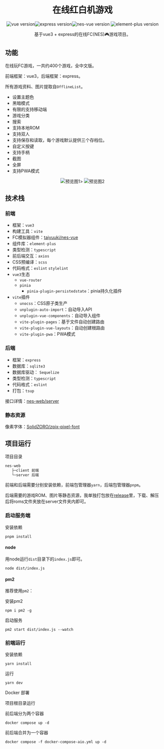 <h1 align="center">在线红白机游戏</h1>

<p align="center">
<img alt="vue version" src="https://img.shields.io/github/package-json/dependency-version/taiyuuki/nes-web/vue?color=greed"><img alt="express version" src="https://img.shields.io/github/package-json/dependency-version/taiyuuki/nes-web/express"><img alt="nes-vue version" src="https://img.shields.io/github/package-json/dependency-version/taiyuuki/nes-web/nes-vue?color=red">
<img alt="element-plus version" src="https://img.shields.io/github/package-json/dependency-version/taiyuuki/nes-web/element-plus?color=lightblue">
</p>

<p align="center">
基于vue3 + express的在线FC(NES)🎮游戏项目。
</p>

## 功能

在线玩FC游戏，一共约400个游戏，全中文版。

前端框架：vue3，后端框架：express。

所有游戏资料、图片提取自`OfflineList`。

* 设置主题色
* 黑暗模式
* 有限的支持移动端
* 游戏分类
* 搜索
* 支持本地ROM
* 支持双人
* 支持保存和读取，每个游戏默认提供三个存档位。
* 自定义按键
* 支持手柄
* 截图
* 全屏
* 支持PWA模式


<p align="center">
<img alt="预览图1" src="https://s2.loli.net/2023/02/11/bu34pHWCQEeLS1f.gif" />>
<img alt="预览图2" src="https://s2.loli.net/2023/02/11/gSLpd52EnMkaTuP.gif" />
</p>

## 技术栈

### 前端

* 框架：`vue3`
* 构建工具：`vite`
* FC模拟器组件：[taiyuuki/nes-vue](https://github.com/taiyuuki/nes-vue)
* 组件库：`element-plus`
* 类型检测：`typescript`
* 前后端交互：`axios`
* CSS预编译：`scss`
* 代码格式：`eslint` `stylelint`
* `vue3`生态
  * `vue-router`
  * `pinia`
    * `pinia-plugin-persistedstate`：pinia持久化插件
* `vite`插件
  * `unocss`：CSS原子类生产
  * `unplugin-auto-import`：自动导入API
  * `unplugin-vue-components`：自动导入组件
  * `vite-plugin-pages`：基于文件自动创建路由
  * `vite-plugin-vue-layouts`：自动创建根路由
  * `vite-plugin-pwa`：PWA模式

### 后端

* 框架：`express`
* 数据库：`sqlite3`
* 数据库驱动： `Sequelize`
* 类型检测：`typescript`
* 代码格式：`eslint` 
* 打包：`tsup`

接口详情：[nes-web/server](../../tree/main/server)

### 静态资源

像素字体：[SolidZORO/zpix-pixel-font](https://github.com/SolidZORO/zpix-pixel-font)

## 项目运行

项目目录

```bash
nes-web
   ├─client 前端
   └─server 后端
```

前端和后端需要分别安装依赖，前端包管理器`yarn`，后端包管理器`pnpm`。

后端需要的游戏ROM、图片等静态资源，我单独打包放在[release](../../releases/download/v0.0.1/roms.zip)里，下载、解压后将roms文件夹放在server文件夹内即可。

### 启动服务端

安装依赖

```shell
pnpm install
```

#### node

用node运行`dist`目录下的`index.js`即可。

```shell
node dist/index.js
```

#### pm2

推荐使用`pm2`：

安装pm2

```shell
npm i pm2 -g
```

启动服务

```shell
pm2 start dist/index.js --watch
```

### 前端运行

安装依赖

```shell
yarn install
```

运行

```shell
yarn dev
```

Docker 部署

项目根目录运行

前后端分为两个容器
```shell
docker compose up -d
```

前后端合并为一个容器
```shell
docker compose -f docker-compose-aio.yml up -d
```